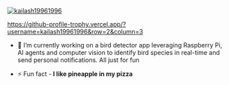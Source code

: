 <p align="left"> <a href="https://github-profile-trophy.vercel.app/?username=kailash19961996&row=2&column=3"><img src="https://github-profile-trophy.vercel.app/?username=kailash19961996&row=2&column=3" alt="kailash19961996" /></a> </p>

https://github-profile-trophy.vercel.app/?username=kailash19961996&row=2&column=3

- 🔭 I’m currently working on a bird detector app leveraging Raspberry Pi, AI agents and computer vision to identify bird species in real-time and send personal notifications. All just for fun

- ⚡ Fun fact - **I like pineapple in my pizza**






